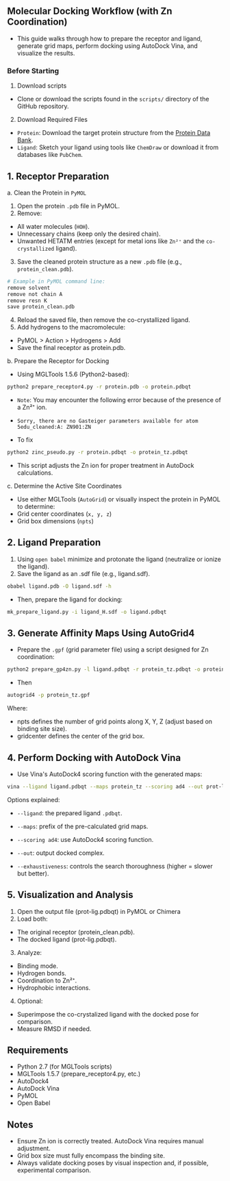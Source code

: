 ## Molecular Docking Workflow (with Zn Coordination)

- This guide walks through how to prepare the receptor and ligand, generate grid maps, perform docking using AutoDock Vina, and visualize the results.

### Before Starting

1. Download scripts

- Clone or download the scripts found in the `scripts/` directory of the GitHub repository.

2. Download Required Files

- `Protein`: Download the target protein structure from the [Protein Data Bank](https://www.rcsb.org/).
- `Ligand`: Sketch your ligand using tools like `ChemDraw` or download it from databases like `PubChem`.

## 1. Receptor Preparation

a. Clean the Protein in `PyMOL`

1. Open the protein `.pdb` file in PyMOL.
2. Remove:

- All water molecules (`HOH`).
- Unnecessary chains (keep only the desired chain).
- Unwanted HETATM entries (except for metal ions like `Zn²⁺` and the `co-crystallized` ligand).

3. Save the cleaned protein structure as a new `.pdb` file (e.g., `protein_clean.pdb`).

```bash
# Example in PyMOL command line:
remove solvent
remove not chain A 
remove resn K
save protein_clean.pdb
```

4. Reload the saved file, then remove the co-crystallized ligand.
5. Add hydrogens to the macromolecule:

- PyMOL > Action > Hydrogens > Add
- Save the final receptor as protein.pdb.

b. Prepare the Receptor for Docking

- Using MGLTools 1.5.6 (Python2-based):

```bash
python2 prepare_receptor4.py -r protein.pdb -o protein.pdbqt
```

- `Note`: You may encounter the following error because of the presence of a Zn²⁺ ion.
- `Sorry, there are no Gasteiger parameters available for atom 5edu_cleaned:A: ZN901:ZN`

- To fix

```bash
python2 zinc_pseudo.py -r protein.pdbqt -o protein_tz.pdbqt
```

- This script adjusts the Zn ion for proper treatment in AutoDock calculations.

c. Determine the Active Site Coordinates

- Use either MGLTools (`AutoGrid`) or visually inspect the protein in PyMOL to determine:
- Grid center coordinates (`x, y, z`)
- Grid box dimensions (`npts`)

## 2. Ligand Preparation

1. Using `open babel` minimize and protonate the ligand (neutralize or ionize the ligand).
2. Save the ligand as an .sdf file (e.g., ligand.sdf).

```bash
obabel ligand.pdb -O ligand.sdf -h
```

- Then, prepare the ligand for docking:

```bash
mk_prepare_ligand.py -i ligand_H.sdf -o ligand.pdbqt
```

## 3. Generate Affinity Maps Using AutoGrid4

- Prepare the `.gpf` (grid parameter file) using a script designed for Zn coordination:

```bash
python2 prepare_gp4zn.py -l ligand.pdbqt -r protein_tz.pdbqt -o protein_tz.gpf -p npts=40,50,40 -p gridcenter=17,-45,102.5 -p parameter_file=AD4Zn.dat
```
- Then

```bash
autogrid4 -p protein_tz.gpf
```

Where:

- npts defines the number of grid points along X, Y, Z (adjust based on binding site size).
- gridcenter defines the center of the grid box.

## 4. Perform Docking with AutoDock Vina

- Use Vina's AutoDock4 scoring function with the generated maps:

```bash
vina --ligand ligand.pdbqt --maps protein_tz --scoring ad4 --out prot-lig.pdbqt --exhaustiveness 32
```

Options explained:

- `--ligand`: the prepared ligand `.pdbqt`.

- `--maps`: prefix of the pre-calculated grid maps.

- `--scoring ad4`: use AutoDock4 scoring function.

- `--out`: output docked complex.

- `--exhaustiveness`: controls the search thoroughness (higher = slower but better).

## 5. Visualization and Analysis

1. Open the output file (prot-lig.pdbqt) in PyMOL or Chimera
2. Load both:

- The original receptor (protein_clean.pdb).
- The docked ligand (prot-lig.pdbqt).

3. Analyze:

- Binding mode.
- Hydrogen bonds.
- Coordination to Zn²⁺.
- Hydrophobic interactions.

4. Optional:

- Superimpose the co-crystalized ligand with the docked pose for comparison.
- Measure RMSD if needed.

## Requirements

- Python 2.7 (for MGLTools scripts)
- MGLTools 1.5.7 (prepare_receptor4.py, etc.)
- AutoDock4
- AutoDock Vina
- PyMOL
- Open Babel

## Notes

- Ensure Zn ion is correctly treated. AutoDock Vina requires manual adjustment.
- Grid box size must fully encompass the binding site.
- Always validate docking poses by visual inspection and, if possible, experimental comparison.
